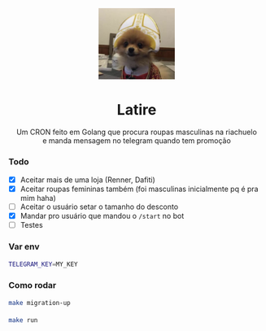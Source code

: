 <p align="center">
  <img src="latire.png" width="150" />
  <h1 align="center">Latire</h1>
  <p align="center">
    Um CRON feito em Golang que procura roupas masculinas na riachuelo <br />
    e manda mensagem no telegram quando tem promoção
  </p>
</p>


### Todo

- [x] Aceitar mais de uma loja (Renner, Dafiti)
- [x] Aceitar roupas femininas também (foi masculinas inicialmente pq é pra mim haha)
- [  ] Aceitar o usuário setar o tamanho do desconto
- [x] Mandar pro usuário que mandou o `/start` no bot
- [  ] Testes

### Var env

```sh
TELEGRAM_KEY=MY_KEY
```

### Como rodar 

```sh
make migration-up

make run
```
